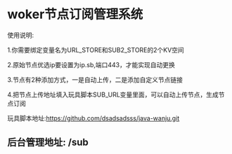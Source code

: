 # woker节点订阅管理系统

使用说明:

1.你需要绑定变量名为URL_STORE和SUB2_STORE的2个KV空间

2.原始节点优选ip要设置为ip.sb,端口443，才能实现自动更换

3.节点有2种添加方式，一是自动上传，二是添加自定义节点链接

4.把节点上传地址填入玩具脚本SUB_URL变量里面，可以自动上传节点，生成节点订阅

玩具脚本地址:https://github.com/dsadsadsss/java-wanju.git



## 后台管理地址:  /sub
